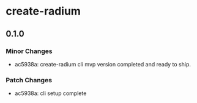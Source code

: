 # create-radium

## 0.1.0

### Minor Changes

- ac5938a: create-radium cli mvp version completed and ready to ship.

### Patch Changes

- ac5938a: cli setup complete
